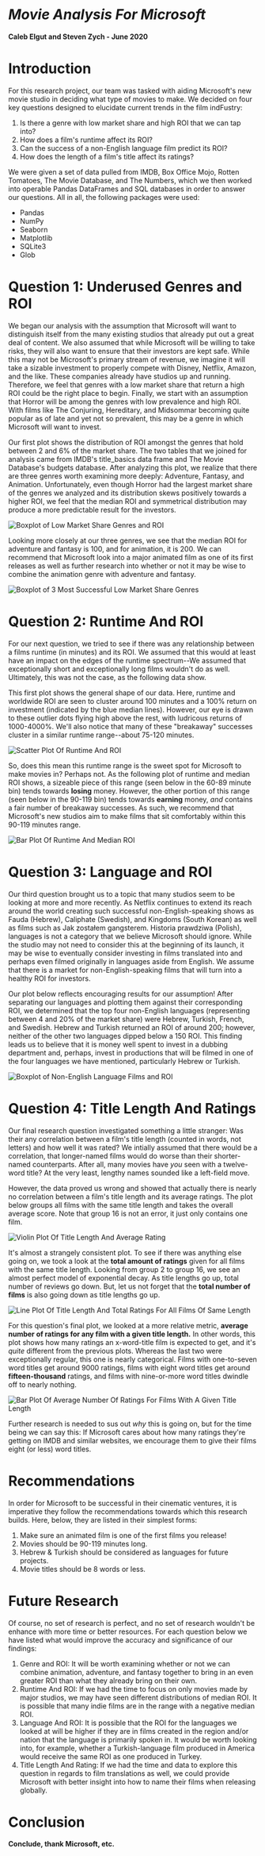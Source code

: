# *Movie Analysis For Microsoft*
**Caleb Elgut and Steven Zych - June 2020**

# Introduction

For this research project, our team was tasked with aiding Microsoft's new movie studio in deciding what type of movies to make. We decided on four key questions designed to elucidate current trends in the film indFustry:
1. Is there a genre with low market share and high ROI that we can tap into?
1. How does a film's runtime affect its ROI?
1. Can the success of a non-English language film predict its ROI?
1. How does the length of a film's title affect its ratings?

We were given a set of data pulled from IMDB, Box Office Mojo, Rotten Tomatoes, The Movie Database, and The Numbers, which we then worked into operable Pandas DataFrames and SQL databases in order to answer our questions. All in all, the following packages were used:
- Pandas
- NumPy
- Seaborn
- Matplotlib
- SQLite3
- Glob

# Question 1: Underused Genres and ROI

We began our analysis with the assumption that Microsoft will want to distinguish itself from the many existing studios that already put out a great deal of content. We also assumed that while Microsoft will be willing to take risks, they will also want to ensure that their investors are kept safe. While this may not be Microsoft's primary stream of revenue, we imagine it will take a sizable investment to properly compete with Disney, Netflix, Amazon, and the like. These companies already have studios up and running. Therefore, we feel that genres with a low market share that return a high ROI could be the right place to begin. Finally, we start with an assumption that Horror will be among the genres with low prevalence and high ROI. With films like The Conjuring, Hereditary, and Midsommar becoming quite popular as of late and yet not so prevalent, this may be a genre in which Microsoft will want to invest.

Our first plot shows the distribution of ROI amongst the genres that hold between 2 and 6% of the market share. The two tables that we joined for analysis came from IMDB's title_basics data frame and The Movie Database's budgets database. After analyzing this plot, we realize that there are three genres worth examining more deeply: Adventure, Fantasy, and Animation. Unfortunately, even though Horror had the largest market share of the genres we analyzed and its distribution skews positively towards a higher ROI, we feel that the median ROI and symmetrical distribution may produce a more predictable result for the investors. 

![Boxplot of Low Market Share Genres and ROI](/readme_images/genre_roi_big.png)

Looking more closely at our three genres, we see that the median ROI for adventure and fantasy is 100, and for animation, it is 200. We can recommend that Microsoft look into a major animated film as one of its first releases as well as further research into whether or not it may be wise to combine the animation genre with adventure and fantasy.

![Boxplot of 3 Most Successful Low Market Share Genres ](/readme_images/genre_roi_over_100.png)

# Question 2: Runtime And ROI

For our next question, we tried to see if there was any relationship between a films runtime (in minutes) and its ROI. We assumed that this would at least have an impact on the edges of the runtime spectrum--We assumed that exceptionally short and exceptionally long films wouldn't do as well. Ultimately, this was not the case, as the following data show.

This first plot shows the general shape of our data. Here, runtime and worldwide ROI are seen to cluster around 100 minutes and a 100% return on investment (indicated by the blue median lines). However, our eye is drawn to these outlier dots flying high above the rest, with ludricous returns of 1000-4000%. We'll also notice that many of these "breakaway" successes cluster in a similar runtime range--about 75-120 minutes.

![Scatter Plot Of Runtime And ROI](/readme_images/runtime_scatter.PNG)

So, does this mean this runtime range is the sweet spot for Microsoft to make movies in? Perhaps not. As the following plot of runtime and median ROI shows, a sizeable piece of this range (seen below in the 60-89 minute bin) tends towards **losing** money. However, the other portion of this range (seen below in the 90-119 bin) tends towards **earning** money, *and* contains a fair number of breakaway successes. As such, we recommend that Microsoft's new studios aim to make films that sit comfortably within this 90-119 minutes range. 

![Bar Plot Of Runtime And Median ROI](/readme_images/runtime_bar.PNG)

# Question 3: Language and ROI

Our third question brought us to a topic that many studios seem to be looking at more and more recently. As Netflix continues to extend its reach around the world creating such successful non-English-speaking shows as Fauda (Hebrew), Caliphate (Swedish), and Kingdoms (South Korean) as well as films such as Jak zostałem gangsterem. Historia prawdziwa (Polish), languages is not a category that we believe Microsoft should ignore. While the studio may not need to consider this at the beginning of its launch, it may be wise to eventually consider investing in films translated into and perhaps even filmed originally in languages aside from English. We assume that there is a market for non-English-speaking films that will turn into a healthy ROI for investors. 

Our plot below reflects encouraging results for our assumption! After separating our languages and plotting them against their corresponding ROI, we determined that the top four non-English languages (representing between 4 and 20% of the market share) were Hebrew, Turkish, French, and Swedish. Hebrew and Turkish returned an ROI of around 200; however, neither of the other two languages dipped below a 150 ROI. This finding leads us to believe that it is money well spent to invest in a dubbing department and, perhaps, invest in productions that will be filmed in one of the four languages we have mentioned, particularly Hebrew or Turkish. 

![Boxplot of Non-English Language Films and ROI](/readme_images/roi_of_language.png)

# Question 4: Title Length And Ratings

Our final research question investigated something a little stranger: Was their any correlation between a film's title length (counted in words, not letters) and how well it was rated? We intially assumed that there would be a correlation, that longer-named films would do worse than their shorter-named counterparts. After all, many movies have *you* seen with a twelve-word title? At the very least, lengthy names sounded like a left-field move.

However, the data proved us wrong and showed that actually there is nearly no correlation between a film's title length and its average ratings. The plot below groups all films with the same title length and takes the overall average score. Note that group 16 is not an error, it just only contains one film.

![Violin Plot Of Title Length And Average Rating](/readme_images/titlelength_violin.PNG)

It's almost a strangely consistent plot. To see if there was anything else going on, we took a look at the **total amount of ratings** given for all films with the same title length. Looking from group 2 to group 16, we see an almost perfect model of exponential decay. As title lengths go up, total number of reviews go down. But, let us not forget that the **total number of films** is also going down as title lengths go up.

![Line Plot Of Title Length And Total Ratings For All Films Of Same Length](/readme_images/titlelength_line.PNG)

For this question's final plot, we looked at a more relative metric, **average number of ratings for any film with a given title length.** In other words, this plot shows how many ratings an x-word-title film is expected to get, and it's *quite* different from the previous plots. Whereas the last two were exceptionally regular, this one is nearly categorical. Films with one-to-seven word titles get around 9000 ratings, films with eight word titles get around **fifteen-thousand** ratings, and films with nine-or-more word titles dwindle off to nearly nothing.

![Bar Plot Of Average Number Of Ratings For Films With A Given Title Length](/readme_images/titlelength_bar.PNG)

Further research is needed to sus out *why* this is going on, but for the time being we can say this: If Microsoft cares about how many ratings they're getting on IMDB and similar websites, we encourage them to give their films eight (or less) word titles.

# Recommendations

In order for Microsoft to be successful in their cinematic ventures, it is imperative they follow the recommendations towards which this research builds. Here, below, they are listed in their simplest forms:
1. Make sure an animated film is one of the first films you release!
1. Movies should be 90-119 minutes long.
1. Hebrew & Turkish should be considered as languages for future projects. 
1. Movie titles should be 8 words or less.

# Future Research

Of course, no set of research is perfect, and no set of research wouldn't be enhance with more time or better resources. For each question below we have listed what would improve the accuracy and significance of our findings:
1. Genre and ROI: It will be worth examining whether or not we can combine animation, adventure, and fantasy together to bring in an even greater ROI than what they already bring on their own. 
1. Runtime And ROI: If we had the time to focus on only movies made by major studios, we may have seen different distributions of median ROI. It is possible that many indie films are in the range with a negative median ROI.
1. Language And ROI: It is possible that the ROI for the languages we looked at will be higher if they are in films created in the region and/or nation that the language is primarily spoken in. It would be worth looking into, for example, whether a Turkish-language film produced in America would receive the same ROI as one produced in Turkey. 
1. Title Length And Rating: If we had the time and data to explore this question in regards to film translations as well, we could provide Microsoft with better insight into how to name their films when releasing globally.

# Conclusion

**Conclude, thank Microsoft, etc.**

